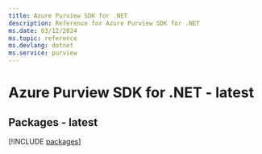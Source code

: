 ```yaml
---
title: Azure Purview SDK for .NET
description: Reference for Azure Purview SDK for .NET
ms.date: 03/12/2024
ms.topic: reference
ms.devlang: dotnet
ms.service: purview
---
```

# Azure Purview SDK for .NET - latest
## Packages - latest
[!INCLUDE [packages](purview-index.md)]